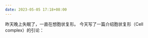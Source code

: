 ```yaml
---
date: 2023-05-05 17:18+08:00
---
```


昨天晚上失眠了，一直在想胞状复形。
今天写了一篇介绍胞状复形（Cell complex）的引论：

<readonlylink href="https://inner.xieyuheng.com/papers/publish/an-introduction-to-cell-complex.md" />
